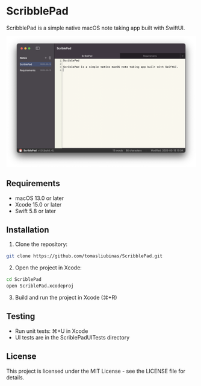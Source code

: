 # ScribblePad

ScribblePad is a simple native macOS note taking app built with SwiftUI.

![ScribblePad Screenshot](docs/Screenshot.png)

## Requirements

- macOS 13.0 or later
- Xcode 15.0 or later
- Swift 5.8 or later

## Installation

1. Clone the repository:
```bash
git clone https://github.com/tomasliubinas/ScribblePad.git
```

2. Open the project in Xcode:
```bash
cd ScriblePad
open ScriblePad.xcodeproj
```

3. Build and run the project in Xcode (⌘+R)

## Testing

- Run unit tests: ⌘+U in Xcode
- UI tests are in the ScriblePadUITests directory

## License

This project is licensed under the MIT License - see the LICENSE file for details.
